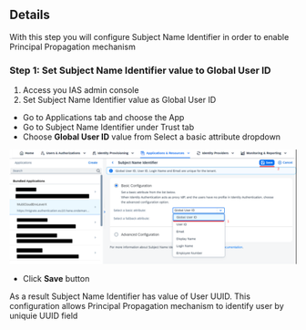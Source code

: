 ## Details

With this step you will configure Subject Name Identifier in order to enable Principal Propagation mechanism 


### Step 1: Set Subject Name Identifier value to Global User ID

1. Access you IAS admin console
2. Set Subject Name Identifier value as Global User ID

- Go to Applications tab and choose the App
- Go to Subject Name Identifier under Trust tab
- Choose **Global User ID** value from Select a basic attribute dropdown

![configure Subject Name Identifier](./Images/1.1.1.png "configure Subject Name Identifier")

- Click **Save** button

As a result Subject Name Identifier has value of User UUID. This configuration allows Principal Propagation mechanism to identify user by uniquie UUID field